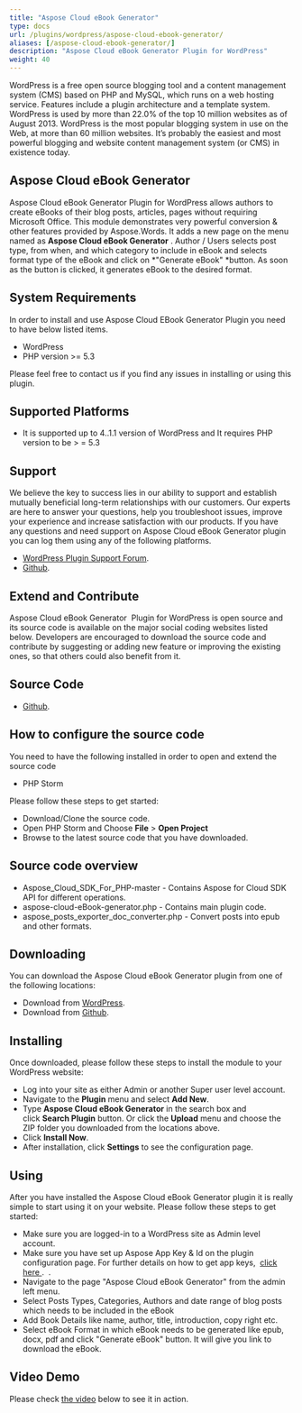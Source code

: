 ```yaml
---
title: "Aspose Cloud eBook Generator"
type: docs
url: /plugins/wordpress/aspose-cloud-ebook-generator/
aliases: [/aspose-cloud-ebook-generator/]
description: "Aspose Cloud eBook Generator Plugin for WordPress"
weight: 40
---
```


WordPress is a free open source blogging tool and a content management system (CMS) based on PHP and MySQL, which runs on a web hosting service. Features include a plugin architecture and a template system. WordPress is used by more than 22.0% of the top 10 million websites as of August 2013. WordPress is the most popular blogging system in use on the Web, at more than 60 million websites. It’s probably the easiest and most powerful blogging and website content management system (or CMS) in existence today.

## Aspose Cloud eBook Generator

Aspose Cloud eBook Generator Plugin for WordPress allows authors to create eBooks of their blog posts, articles, pages without requiring Microsoft Office. This module demonstrates very powerful conversion & other features provided by Aspose.Words. It adds a new page on the menu named as **Aspose Cloud eBook Generator** . Author / Users selects post type, from when, and which category to include in eBook and selects format type of the eBook and click on \*"Generate eBook" \*button. As soon as the button is clicked, it generates eBook to the desired format.

## System Requirements

In order to install and use Aspose Cloud EBook Generator Plugin you need to have below listed items.

- WordPress
- PHP version >= 5.3

Please feel free to contact us if you find any issues in installing or using this plugin.

## Supported Platforms

- It is supported up to 4..1.1 version of WordPress and It requires PHP version to be > = 5.3

## Support

We believe the key to success lies in our ability to support and establish mutually beneficial long-term relationships with our customers. Our experts are here to answer your questions, help you troubleshoot issues, improve your experience and increase satisfaction with our products. If you have any questions and need support on Aspose Cloud eBook Generator plugin you can log them using any of the following platforms.

- [WordPress Plugin Support Forum](https://wordpress.org/support/plugin/aspose-cloud-ebook-generator).
- [Github](https://github.com/asposeforcloud/Aspose_Cloud_for_WordPress/issues).

## Extend and Contribute

Aspose Cloud eBook Generator  Plugin for WordPress is open source and its source code is available on the major social coding websites listed below. Developers are encouraged to download the source code and contribute by suggesting or adding new feature or improving the existing ones, so that others could also benefit from it.

## Source Code

- [Github](https://github.com/asposeforcloud/Aspose_Cloud_for_WordPress).

## How to configure the source code

You need to have the following installed in order to open and extend the source code

- PHP Storm

Please follow these steps to get started:

- Download/Clone the source code.
- Open PHP Storm and Choose **File** > **Open Project**
- Browse to the latest source code that you have downloaded.

## Source code overview

- Aspose_Cloud_SDK_For_PHP-master - Contains Aspose for Cloud SDK API for different operations.
- aspose-cloud-eBook-generator.php - Contains main plugin code.
- aspose_posts_exporter_doc_converter.php - Convert posts into epub and other formats.

## Downloading

You can download the Aspose Cloud eBook Generator plugin from one of the following locations:

- Download from [WordPress](https://wordpress.org/plugins/aspose-cloud-ebook-generator/).
- Download from [Github](https://github.com/asposeforcloud/Aspose_Cloud_for_WordPress/releases/tag/8.0).

## Installing

Once downloaded, please follow these steps to install the module to your WordPress website:

- Log into your site as either Admin or another Super user level account.
- Navigate to the **Plugin** menu and select **Add New**.
- Type **Aspose Cloud eBook Generator** in the search box and click **Search Plugin** button. Or click the **Upload** menu and choose the ZIP folder you downloaded from the locations above.
- Click **Install Now**.
- After installation, click **Settings** to see the configuration page.

## Using

After you have installed the Aspose Cloud eBook Generator plugin it is really simple to start using it on your website.
Please follow these steps to get started:

- Make sure you are logged-in to a WordPress site as Admin level account.
- Make sure you have set up Aspose App Key & Id on the plugin configuration page. For further details on how to get app keys,  [click here ](http://www.aspose.com/docs/display/totalcloud/Creating+a+New+App+and+Getting+App+Key).  .
- Navigate to the page "Aspose Cloud eBook Generator" from the admin left menu.
- Select Posts Types, Categories, Authors and date range of blog posts which needs to be included in the eBook
- Add Book Details like name, author, title, introduction, copy right etc.
- Select eBook Format in which eBook needs to be generated like epub, docx, pdf and click "Generate eBook" button. It will give you link to download the eBook.

## Video Demo

Please check [the video](https://www.youtube.com/watch?v=wCFaYbT3f0s) below to see it in action.

